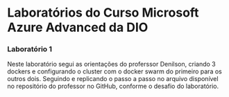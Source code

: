 # Laboratórios do Curso Microsoft Azure Advanced da DIO

### Laboratório 1 
Neste laboratório segui as orientações do proferssor Denilson, criando 3 dockers e configurando o cluster com o docker swarm do primeiro para os outros dois. Seguindo e replicando o passo a passo no arquivo disponível no repositório do professor no GitHub, conforme o desafio do laboratório.
